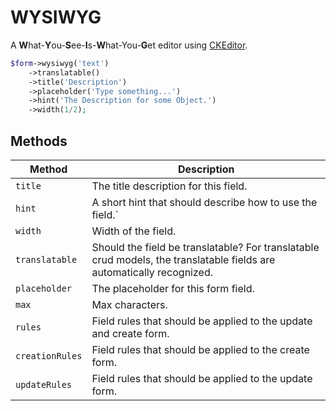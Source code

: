 # WYSIWYG

A **W**hat-**Y**ou-**S**ee-**I**s-**W**hat-You-**G**et editor using [CKEditor](https://ckeditor.com/).

```php
$form->wysiwyg('text')
    ->translatable()
    ->title('Description')
    ->placeholder('Type something...')
    ->hint('The Description for some Object.')
    ->width(1/2);
```

## Methods

| Method          | Description                                                                                                           |
| --------------- | --------------------------------------------------------------------------------------------------------------------- |
| `title`         | The title description for this field.                                                                                 |
| `hint`          | A short hint that should describe how to use the field.`                                                              |
| `width`         | Width of the field.                                                                                                   |
| `translatable`  | Should the field be translatable? For translatable crud models, the translatable fields are automatically recognized. |
| `placeholder`   | The placeholder for this form field.                                                                                  |
| `max`           | Max characters.                                                                                                       |
| `rules`         | Field rules that should be applied to the update and create form.                                                     |
| `creationRules` | Field rules that should be applied to the create form.                                                                |
| `updateRules`   | Field rules that should be applied to the update form.                                                                |
